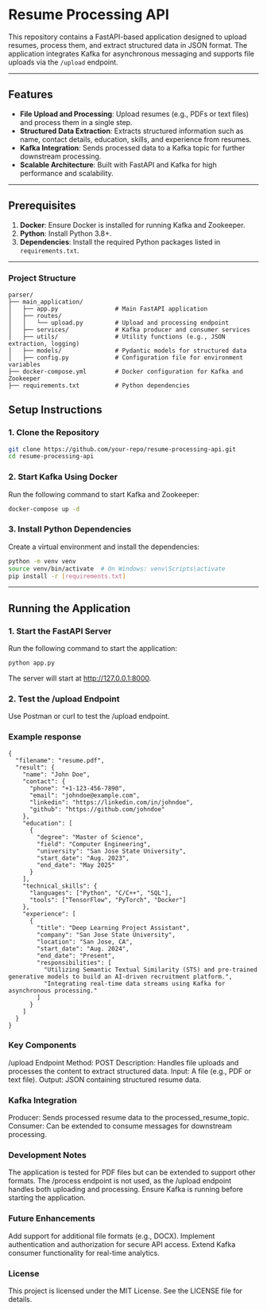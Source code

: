 # Resume Processing API

This repository contains a FastAPI-based application designed to upload resumes, process them, and extract structured data in JSON format. The application integrates Kafka for asynchronous messaging and supports file uploads via the `/upload` endpoint.

---

## Features

- **File Upload and Processing**: Upload resumes (e.g., PDFs or text files) and process them in a single step.
- **Structured Data Extraction**: Extracts structured information such as name, contact details, education, skills, and experience from resumes.
- **Kafka Integration**: Sends processed data to a Kafka topic for further downstream processing.
- **Scalable Architecture**: Built with FastAPI and Kafka for high performance and scalability.

---

## Prerequisites

1. **Docker**: Ensure Docker is installed for running Kafka and Zookeeper.
2. **Python**: Install Python 3.8+.
3. **Dependencies**: Install the required Python packages listed in `requirements.txt`.

---

### Project Structure
```
parser/
├── main_application/
│   ├── app.py                # Main FastAPI application
│   ├── routes/
│   │   └── upload.py         # Upload and processing endpoint
│   ├── services/             # Kafka producer and consumer services
│   ├── utils/                # Utility functions (e.g., JSON extraction, logging)
│   ├── models/               # Pydantic models for structured data
│   ├── config.py             # Configuration file for environment variables
├── docker-compose.yml        # Docker configuration for Kafka and Zookeeper
├── requirements.txt          # Python dependencies
```

## Setup Instructions

### 1. Clone the Repository
```bash
git clone https://github.com/your-repo/resume-processing-api.git
cd resume-processing-api
```
### 2. Start Kafka Using Docker
Run the following command to start Kafka and Zookeeper:
```bash
docker-compose up -d
```
### 3. Install Python Dependencies
Create a virtual environment and install the dependencies:
```bash
python -m venv venv
source venv/bin/activate  # On Windows: venv\Scripts\activate
pip install -r [requirements.txt]
```

---

## Running the Application

### 1. Start the FastAPI Server
Run the following command to start the application:
```bash
python app.py
```
The server will start at http://127.0.0.1:8000.
### 2. Test the /upload Endpoint
Use Postman or curl to test the /upload endpoint.

### Example response
```
{
  "filename": "resume.pdf",
  "result": {
    "name": "John Doe",
    "contact": {
      "phone": "+1-123-456-7890",
      "email": "johndoe@example.com",
      "linkedin": "https://linkedin.com/in/johndoe",
      "github": "https://github.com/johndoe"
    },
    "education": [
      {
        "degree": "Master of Science",
        "field": "Computer Engineering",
        "university": "San Jose State University",
        "start_date": "Aug. 2023",
        "end_date": "May 2025"
      }
    ],
    "technical_skills": {
      "languages": ["Python", "C/C++", "SQL"],
      "tools": ["TensorFlow", "PyTorch", "Docker"]
    },
    "experience": [
      {
        "title": "Deep Learning Project Assistant",
        "company": "San Jose State University",
        "location": "San Jose, CA",
        "start_date": "Aug. 2024",
        "end_date": "Present",
        "responsibilities": [
          "Utilizing Semantic Textual Similarity (STS) and pre-trained generative models to build an AI-driven recruitment platform.",
          "Integrating real-time data streams using Kafka for asynchronous processing."
        ]
      }
    ]
  }
}
```


### Key Components
/upload Endpoint
Method: POST
Description: Handles file uploads and processes the content to extract structured data.
Input: A file (e.g., PDF or text file).
Output: JSON containing structured resume data.

### Kafka Integration
Producer: Sends processed resume data to the processed_resume_topic.
Consumer: Can be extended to consume messages for downstream processing.

### Development Notes
The application is tested for PDF files but can be extended to support other formats.
The /process endpoint is not used, as the /upload endpoint handles both uploading and processing.
Ensure Kafka is running before starting the application.

### Future Enhancements
Add support for additional file formats (e.g., DOCX).
Implement authentication and authorization for secure API access.
Extend Kafka consumer functionality for real-time analytics.

### License
This project is licensed under the MIT License. See the LICENSE file for details.
